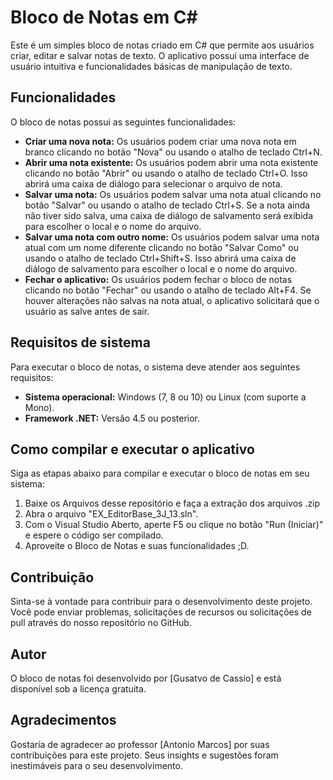 # Bloco de Notas em C#

Este é um simples bloco de notas criado em C# que permite aos usuários criar, editar e salvar notas de texto. O aplicativo possui uma interface de usuário intuitiva e funcionalidades básicas de manipulação de texto.

## Funcionalidades

O bloco de notas possui as seguintes funcionalidades:

- **Criar uma nova nota:** Os usuários podem criar uma nova nota em branco clicando no botão "Nova" ou usando o atalho de teclado Ctrl+N.
- **Abrir uma nota existente:** Os usuários podem abrir uma nota existente clicando no botão "Abrir" ou usando o atalho de teclado Ctrl+O. Isso abrirá uma caixa de diálogo para selecionar o arquivo de nota.
- **Salvar uma nota:** Os usuários podem salvar uma nota atual clicando no botão "Salvar" ou usando o atalho de teclado Ctrl+S. Se a nota ainda não tiver sido salva, uma caixa de diálogo de salvamento será exibida para escolher o local e o nome do arquivo.
- **Salvar uma nota com outro nome:** Os usuários podem salvar uma nota atual com um nome diferente clicando no botão "Salvar Como" ou usando o atalho de teclado Ctrl+Shift+S. Isso abrirá uma caixa de diálogo de salvamento para escolher o local e o nome do arquivo.
- **Fechar o aplicativo:** Os usuários podem fechar o bloco de notas clicando no botão "Fechar" ou usando o atalho de teclado Alt+F4. Se houver alterações não salvas na nota atual, o aplicativo solicitará que o usuário as salve antes de sair.

## Requisitos de sistema

Para executar o bloco de notas, o sistema deve atender aos seguintes requisitos:

- **Sistema operacional:** Windows (7, 8 ou 10) ou Linux (com suporte a Mono).
- **Framework .NET:** Versão 4.5 ou posterior.

## Como compilar e executar o aplicativo

Siga as etapas abaixo para compilar e executar o bloco de notas em seu sistema:

1. Baixe os Arquivos desse repositório e faça a extração dos arquivos .zip
2. Abra o arquivo "EX_EditorBase_3J_13.sln".
3. Com o Visual Studio Aberto, aperte F5 ou clique no botão "Run (Iniciar)" e espere o código ser compilado.
4. Aproveite o Bloco de Notas e suas funcionalidades ;D.


## Contribuição

Sinta-se à vontade para contribuir para o desenvolvimento deste projeto. Você pode enviar problemas, solicitações de recursos ou solicitações de pull através do nosso repositório no GitHub.

## Autor

O bloco de notas foi desenvolvido por [Gusatvo de Cassio] e está disponível sob a licença gratuita.

## Agradecimentos

Gostaría de agradecer ao professor [Antonio Marcos] por suas contribuições para este projeto. Seus insights e sugestões foram inestimáveis para o seu desenvolvimento.
